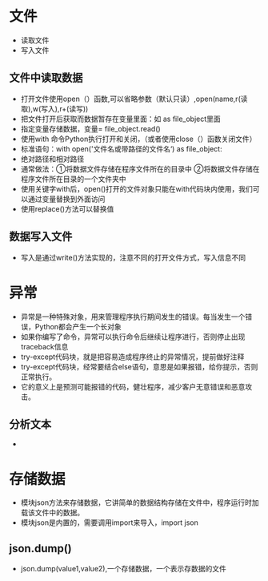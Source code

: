 

# 文件
 - 读取文件
 - 写入文件
 
## 文件中读取数据
 - 打开文件使用open（）函数,可以省略参数（默认只读）,open(name,r(读取),w(写入),r+(读写))
 - 把文件打开后获取而数据暂存在变量里面：如 as file_object里面
 - 指定变量存储数据，变量= file_object.read()
 - 使用with 命令Python执行打开和关闭，（或者使用close（）函数关闭文件）
 - 标准语句：with open('文件名或带路径的文件名‘) as file_object:
 - 绝对路径和相对路径
 - 通常做法：①将数据文件存储在程序文件所在的目录中
           ②将数据文件存储在程序文件所在目录的一个文件夹中
 - 使用关键字with后，open()打开的文件对象只能在with代码块内使用，我们可以通过变量替换到外面访问
 - 使用replace()方法可以替换值
 
## 数据写入文件
 - 写入是通过write()方法实现的，注意不同的打开文件方式，写入信息不同
 
# 异常
 - 异常是一种特殊对象，用来管理程序执行期间发生的错误。每当发生一个错误，Python都会产生一个长对象
 - 如果你编写了命令，异常可以执行命令后继续让程序进行，否则停止出现traceback信息
 - try-except代码块，就是把容易造成程序终止的异常情况，提前做好注释
 - try-except代码块，经常要结合else语句，意思是如果报错，给你提示，否则正常执行。
 - 它的意义上是预测可能报错的代码，健壮程序，减少客户无意错误和恶意攻击。
## 分析文本
 - 
 
# 存储数据
 - 模块json方法来存储数据，它讲简单的数据结构存储在文件中，程序运行时加载该文件中的数据。
 - 模块json是内置的，需要调用import来导入，import json
## json.dump()
 - json.dump(value1,value2),一个存储数据，一个表示存数据的文件


